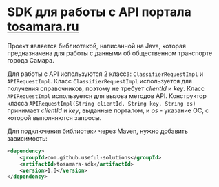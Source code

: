 # SDK для работы с API портала [tosamara.ru](http://tosamara.ru/api)
Проект является библиотекой, написанной на Java, которая предназначена для работы с данными об общественном транспорте города Самара.

Для работы с API используются 2 класса: `ClassifierRequestImpl` и `APIRequestImpl`.
Класс `ClassifierRequestImpl` используется для получения справочников, поэтому не требует _clientId_ и _key_.
Класс `APIRequestImpl` используется для вызова методов API. Конструктор класса `APIRequestImpl(String clientId, String key, String os)` принимает _clientId_ и _key_, выданные порталом, и _os_ - указание ОС, с которой выполняются запросы.

Для подключения библиотеки через Maven, нужно добавить зависимость:

```xml
<dependency>
    <groupId>com.github.useful-solutions</groupId>
    <artifactId>tosamara-sdk</artifactId>
    <version>1.0</version>
</dependency>
```

